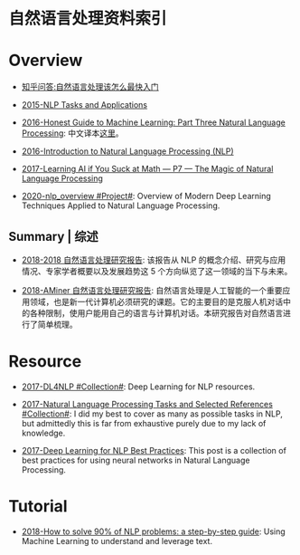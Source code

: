 # 自然语言处理资料索引

# Overview

- [知乎问答:自然语言处理该怎么最快入门](https://www.zhihu.com/question/19895141/answer/20084186)

- [2015-NLP Tasks and Applications](http://www.cs.jhu.edu/~jason/465/PDFSlides/lect36-tasks.pdf)

- [2016-Honest Guide to Machine Learning: Part Three Natural Language Processing](https://medium.com/axiomzenteam/honest-guide-to-machine-learning-part-three-54a1c71a9d64#.6m3avvq29): 中文译本[这里](http://www.jiqizhixin.com/article/2314)。

- [2016-Introduction to Natural Language Processing (NLP)](http://blog.algorithmia.com/introduction-natural-language-processing-nlp/)

- [2017-Learning AI if You Suck at Math — P7 — The Magic of Natural Language Processing](https://parg.co/bR4)

- [2020-nlp_overview #Project#](https://github.com/omarsar/nlp_overview): Overview of Modern Deep Learning Techniques Applied to Natural Language Processing.

## Summary | 综述

- [2018-2018 自然语言处理研究报告](https://mp.weixin.qq.com/s/Hz2_xAyToCEXf2scl7me8Q): 该报告从 NLP 的概念介绍、研究与应用情况、专家学者概要以及发展趋势这 5 个方向纵览了这一领域的当下与未来。

- [2018-AMiner 自然语言处理研究报告](https://static.aminer.cn/misc/article/nlp.pdf): 自然语言处理是人工智能的一个重要应用领域，也是新一代计算机必须研究的课题。它的主要目的是克服人机对话中的各种限制，使用户能用自己的语言与计算机对话。本研究报告对自然语言进行了简单梳理。

# Resource

- [2017-DL4NLP #Collection#](https://github.com/andrewt3000/DL4NLP): Deep Learning for NLP resources.

- [2017-Natural Language Processing Tasks and Selected References #Collection#](https://github.com/Kyubyong/nlp_tasks): I did my best to cover as many as possible tasks in NLP, but admittedly this is far from exhaustive purely due to my lack of knowledge.

- [2017-Deep Learning for NLP Best Practices](http://ruder.io/deep-learning-nlp-best-practices/index.html#optimization): This post is a collection of best practices for using neural networks in Natural Language Processing.

# Tutorial

- [2018-How to solve 90% of NLP problems: a step-by-step guide](https://parg.co/UiG): Using Machine Learning to understand and leverage text.
